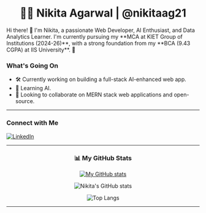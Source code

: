 <div align="center">

# 👩‍💻 **Nikita Agarwal | @nikitaag21**

</div>
Hi there! 👋 I'm Nikita, a passionate Web Developer, AI Enthusiast, and Data Analytics Learner.  
I'm currently pursuing my **MCA at KIET Group of Institutions (2024-26)**, with a strong foundation from my **BCA (9.43 CGPA) at IIS University**. 🚀    



###  What's Going On
- 🛠️ Currently working on building a full-stack AI-enhanced web app.
- 🌱 Learning AI.
- 🤝 Looking to collaborate on MERN stack web applications and open-source.

---

###  Connect with Me
[![LinkedIn](https://img.shields.io/badge/LinkedIn-Connect-blue?logo=linkedin&style=for-the-badge)](https://www.linkedin.com/in/nikita-agarwal-365a8b239/)

---

<div align="center">

### 📊 My GitHub Stats  

[![My GitHub stats](https://github-readme-stats.vercel.app/api?username=nikitaag21&show_icons=true&theme=tokyonight)](https://github.com/nikitaag21)

![Nikita's GitHub stats](https://github-readme-stats.vercel.app/api?username=nikitaag21&show_icons=true&theme=radical&hide_border=true)

![Top Langs](https://github-readme-stats.vercel.app/api/top-langs/?username=nikitaag21&layout=compact&theme=gruvbox&hide_border=true)

</div>

---
